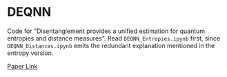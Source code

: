 # DEQNN
Code for "Disentanglement provides a unified estimation for quantum entropies and distance measures".
Read ```DEQNN_Entropies.ipynb``` first, since ```DEQNN_Distances.ipynb``` emits the redundant explanation mentioned in the entropy version.

[Paper Link](https://arxiv.org/abs/2401.07716)
